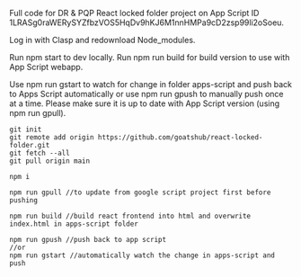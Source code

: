 Full code for DR & PQP React locked folder project on App Script ID 1LRASg0raWERySYZfbzVOS5HqDv9hKJ6M1nnHMPa9cD2zsp99li2oSoeu.

Log in with Clasp and redownload Node_modules.

Run npm start to dev locally. Run npm run build for build version to use with App Script webapp.

Use npm run gstart to watch for change in folder apps-script and push back to Apps Script automatically or use npm run gpush to manually push once at a time. Please make sure it is up to date with App Script version (using npm run gpull).

```
git init
git remote add origin https://github.com/goatshub/react-locked-folder.git
git fetch --all
git pull origin main

npm i

npm run gpull //to update from google script project first before pushing

npm run build //build react frontend into html and overwrite index.html in apps-script folder

npm run gpush //push back to app script
//or
npm run gstart //automatically watch the change in apps-script and push

```
